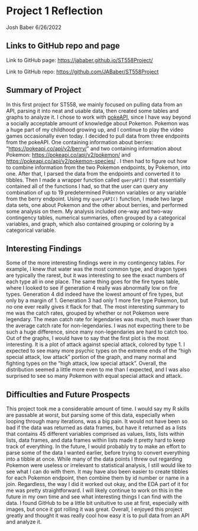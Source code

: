 Project 1 Reflection
================
Josh Baber
6/26/2022

## Links to GitHub repo and page

Link to GitHub page: <https://jababer.github.io/ST558Project/>

Link to GitHub repo: <https://github.com/JABaber/ST558Project>

## Summary of Project

In this first project for ST558, we mainly focused on pulling data from
an API, parsing it into neat and usable data, then created some tables
and graphs to analyze it. I chose to work with
[pokeAPI](%22https://pokeapi.co/%22), since I have way beyond a socially
acceptable amount of knowledge about Pokemon. Pokemon was a huge part of
my childhood growing up, and I continue to play the video games
occasionally even today. I decided to pull data from three endpoints
from the pokeAPI. One containing information about berries:
“<https://pokeapi.co/api/v2/berry/>” and two containing information
about Pokemon: <https://pokeapi.co/api/v2/pokemon/> and
<https://pokeapi.co/api/v2/pokemon-species/> . I then had to figure out
how to combine information from the two Pokemon endpoints, by Pokemon,
into one. After that, I parsed the data from the endpoints and converted
it to tibbles. Then I made a wrapper function called `queryAPI()` that
essentially contained all of the functions I had, so that the user can
query any combination of up to 19 predetermined Pokemon variables or any
variable from the berry endpoint. Using my `queryAPI()` function, I made
two large data sets, one about Pokemon and the other about berries, and
performed some analysis on them. My analysis included one-way and
two-way contingency tables, numerical summaries, often grouped by a
categorical variables, and graph, which also contained grouping or
coloring by a categorical variable.

## Interesting Findings

Some of the more interesting findings were in my contingency tables. For
example, I knew that water was the most common type, and dragon types
are typically the rarest, but it was interesting to see the exact
numbers of each type all in one place. The same thing goes for the fire
types table, where I looked to see if generation 4 really was abnormally
low on fire types. Generation 4 did indeed have the lowest amount of
fire types, but only by a margin of 1. Generation 3 had only 1 more fire
type Pokemon, but no one ever really gives it flack for that. The most
interesting summary to me was the catch rates, grouped by whether or not
Pokemon were legendary. The mean catch rate for legendaries was much,
much lower than the average catch rate for non-legendaries. I was not
expecting there to be such a huge difference, since many non-legendaries
are hard to catch too. Out of the graphs, I would have to say that the
first plot is the most interesting. It is a plot of attack against
special attack, colored by type 1. I expected to see many more psychic
types on the extreme ends of the “high special attack, low attack”
portion of the graph, and many normal and fighting types on the “high
attack, low special attack”. Overall, the distribution seemed a little
more even to me than I expected, and I was also surprised to see so many
Pokemon with equal special attack and attack.

## Difficulties and Future Prospects

This project took me a considerable amount of time. I would say my R
skills are passable at worst, but parsing some of this data, especially
when looping through many iterations, was a big pain. It would not have
been so bad if the data was returned as data frames, but have it
returned as a lists that contains 45 different variables comprised as
values, lists, lists within lists, data frames, and data frames within
lists made it pretty hard to keep track of everything. In the future, I
would probably try to make an effort to parse some of the data I wanted
earlier, before trying to convert everything into a tibble at once.
While many of the data points I threw out regarding Pokemon were useless
or irrelevant to statistical analysis, I still would like to see what I
can do with them. It may have also been easier to create tibbles for
each Pokemon endpoint, then combine them by id number or name in a join.
Regardless, the way I did it worked out okay, and the EDA part of it for
me was pretty straightforward. I will likely continue to work on this in
the future in my own time and see what interesting things I can find
with the data. I found GitHub to be a little bit unituitive to use at
first, especially with images, but once it got rolling it was great.
Overall, I enjoyed this project greatly and thought it was really cool
how easy it is to pull data from an API and analyze it.

